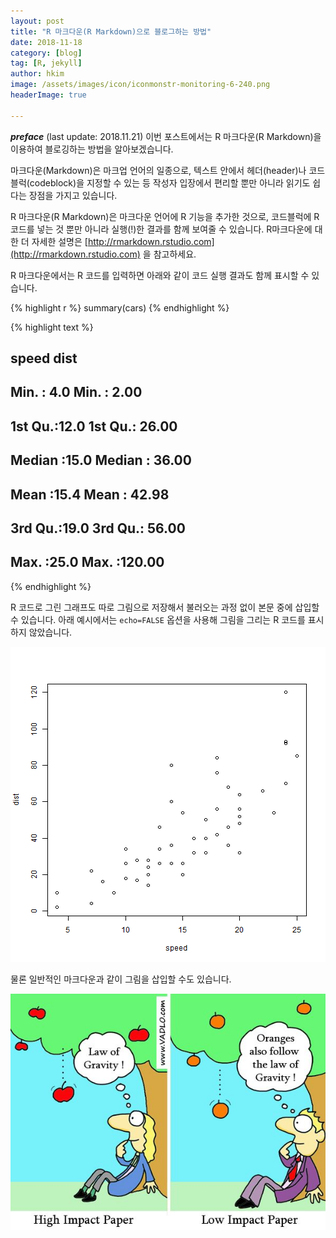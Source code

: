 ```yaml
---
layout: post  
title: "R 마크다운(R Markdown)으로 블로그하는 방법"  
date: 2018-11-18  
category: [blog]  
tag: [R, jekyll]  
author: hkim   
image: /assets/images/icon/iconmonstr-monitoring-6-240.png  
headerImage: true

---
```


***preface*** (last update: 2018.11.21) 이번 포스트에서는 R 마크다운(R Markdown)을 이용하여 블로깅하는 방법을 알아보겠습니다. 


마크다운(Markdown)은 마크업 언어의 일종으로, 텍스트 안에서 헤더(header)나 코드블럭(codeblock)을 지정할 수 있는 등 작성자 입장에서 편리할 뿐만 아니라 읽기도 쉽다는 장점을 가지고 있습니다.

R 마크다운(R Markdown)은 마크다운 언어에 R 기능을 추가한 것으로, 코드블럭에 R 코드를 넣는 것 뿐만 아니라 실행(!)한 결과를 함께 보여줄 수 있습니다. R마크다운에 대한 더 자세한 설명은 [http://rmarkdown.rstudio.com](http://rmarkdown.rstudio.com) 을 참고하세요.


R 마크다운에서는 R 코드를 입력하면 아래와 같이 코드 실행 결과도 함께 표시할 수 있습니다.


{% highlight r %}
summary(cars)
{% endhighlight %}



{% highlight text %}
##      speed           dist       
##  Min.   : 4.0   Min.   :  2.00  
##  1st Qu.:12.0   1st Qu.: 26.00  
##  Median :15.0   Median : 36.00  
##  Mean   :15.4   Mean   : 42.98  
##  3rd Qu.:19.0   3rd Qu.: 56.00  
##  Max.   :25.0   Max.   :120.00
{% endhighlight %}

R 코드로 그린 그래프도 따로 그림으로 저장해서 불러오는 과정 없이 본문 중에 삽입할 수 있습니다. 아래 예시에서는 `echo=FALSE` 옵션을 사용해 그림을 그리는 R 코드를 표시하지 않았습니다.

![plot of chunk unnamed-chunk-4](/assets/article_images/FILES_2018-11-18-Blog-with-RMD/unnamed-chunk-4-1.png)


물론 일반적인 마크다운과 같이 그림을 삽입할 수도 있습니다. 

![test](/assets/article_images/FILES_2018-11-18-Blog-with-RMD/e49800898d2f9707b169a87227fef51e.jpg)

